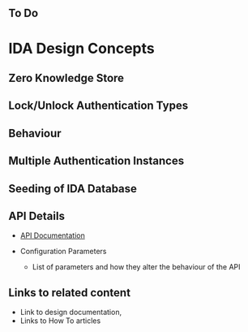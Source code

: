## To Do

# IDA Design Concepts
## Zero Knowledge Store
## Lock/Unlock Authentication Types
## Behaviour
## Multiple Authentication Instances
## Seeding of IDA Database

## API Details
* [API Documentation](https://nayakrounak.gitbook.io/mosip-docs/v/1.2.0/modules/identity-services/id-authentication/IDA-API-Documentation.md)

* Configuration Parameters
    * List of parameters and how they alter the behaviour of the API

## Links to related content
* Link to design documentation,
* Links to How To articles

